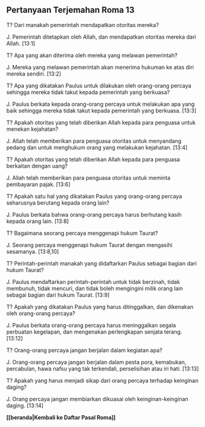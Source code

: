 ﻿## Pertanyaan Terjemahan Roma 13 ##

T? Dari manakah pemerintah mendapatkan otoritas mereka?

J. Pemerintah ditetapkan oleh Allah, dan mendapatkan otoritas mereka dari Allah. [13:1]

T? Apa yang akan diterima oleh mereka yang melawan pemerintah?

J. Mereka yang melawan pemerintah akan menerima hukuman ke atas diri mereka sendiri. [13:2]

T? Apa yang dikatakan Paulus untuk dilakukan oleh orang-orang percaya sehingga mereka tidak takut kepada pemerintah yang berkuasa?

J. Paulus berkata kepada orang-orang percaya untuk melakukan apa yang baik sehingga mereka tidak takut kepada pemerintah yang berkuasa. [13:3]

T? Apakah otoritas yang telah diberikan Allah kepada para penguasa untuk menekan kejahatan?

J. Allah telah memberikan para penguasa otoritas untuk menyandang pedang dan untuk menghukum orang yang melakukan kejahatan. [13:4]

T? Apakah otoritas yang telah diberikan Allah kepada para penguasa berkaitan dengan uang?

J. Allah telah memberikan para penguasa otoritas untuk meminta pembayaran pajak. [13:6]

T? Apakah satu hal yang dikatakan Paulus yang orang-orang percaya seharusnya berutang kepada orang lain?

J. Paulus berkata bahwa orang-orang percaya harus berhutang kasih kepada orang lain. [13:8]

T? Bagaimana seorang percaya menggenapi hukum Taurat?

J. Seorang percaya menggenapi hukum Taurat dengan mengasihi sesamanya. [13:8,10]

T? Perintah-perintah manakah yang didaftarkan Paulus sebagai bagian dari hukum Taurat?

J. Paulus mendaftarkan perintah-perintah untuk tidak berzinah, tidak membunuh, tidak mencuri, dan tidak boleh mengingini milik orang lain sebagai bagian dari hukum Taurat. [13:9]

T? Apakah yang dikatakan Paulus yang harus ditinggalkan, dan dikenakan oleh orang-orang percaya?

J. Paulus berkata orang-orang percaya harus meninggalkan segala perbuatan kegelapan, dan mengenakan perlengkapan senjata terang. [13:12]

T? Orang-orang percaya jangan berjalan dalam kegiatan apa?

J. Orang-orang percaya jangan berjalan dalam pesta pora, kemabukan, percabulan, hawa nafsu yang tak terkendali, perselisihan atau iri hati. [13:13]

T? Apakah yang harus menjadi sikap dari orang percaya terhadap keinginan daging?

J. Orang percaya jangan membiarkan dikuasai oleh keinginan-keinginan daging. [13:14]

__[[beranda|Kembali ke Daftar Pasal Roma]]__

